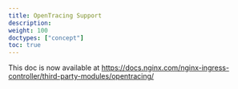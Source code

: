 ```yaml
---
title: OpenTracing Support
description: 
weight: 100
doctypes: ["concept"]
toc: true
---
```



This doc is now available at https://docs.nginx.com/nginx-ingress-controller/third-party-modules/opentracing/